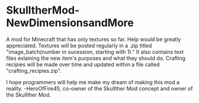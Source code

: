 # SkulltherMod-NewDimensionsandMore
A mod for Minecraft that has only textures so far.  Help would be greatly appreciated.
Textures will be posted regularly in a .zip titled "image_batch(number in sucession, starting with 1)."
It also contains text files exlaining the new item's purposes and what they should do.
Crafting recipies will be made over time and updated within a file called "crafting_recipies.zip".




I hope programmers will help me make my dream of making this mod a reality. -HeroOfFire45, co-owner of the Skullther Mod concept and owner of the Skullther Mod.
